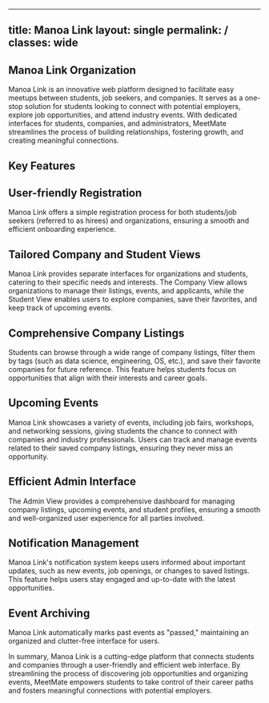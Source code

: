 ----
title: Manoa Link
layout: single
permalink: /
classes: wide
---

## Manoa Link Organization

Manoa Link is an innovative web platform designed to facilitate easy meetups between students, job seekers, and companies. It serves as a one-stop solution for students looking to connect with potential employers, explore job opportunities, and attend industry events. With dedicated interfaces for students, companies, and administrators, MeetMate streamlines the process of building relationships, fostering growth, and creating meaningful connections.

## Key Features

## User-friendly Registration

Manoa Link offers a simple registration process for both students/job seekers (referred to as hirees) and organizations, ensuring a smooth and efficient onboarding experience.

## Tailored Company and Student Views

Manoa Link provides separate interfaces for organizations and students, catering to their specific needs and interests. The Company View allows organizations to manage their listings, events, and applicants, while the Student View enables users to explore companies, save their favorites, and keep track of upcoming events.

## Comprehensive Company Listings

Students can browse through a wide range of company listings, filter them by tags (such as data science, engineering, OS, etc.), and save their favorite companies for future reference. This feature helps students focus on opportunities that align with their interests and career goals.

## Upcoming Events

Manoa Link showcases a variety of events, including job fairs, workshops, and networking sessions, giving students the chance to connect with companies and industry professionals. Users can track and manage events related to their saved company listings, ensuring they never miss an opportunity.

## Efficient Admin Interface

The Admin View provides a comprehensive dashboard for managing company listings, upcoming events, and student profiles, ensuring a smooth and well-organized user experience for all parties involved.

## Notification Management

Manoa Link's notification system keeps users informed about important updates, such as new events, job openings, or changes to saved listings. This feature helps users stay engaged and up-to-date with the latest opportunities.

## Event Archiving

Manoa Link automatically marks past events as "passed," maintaining an organized and clutter-free interface for users.

In summary, Manoa Link is a cutting-edge platform that connects students and companies through a user-friendly and efficient web interface. By streamlining the process of discovering job opportunities and organizing events, MeetMate empowers students to take control of their career paths and fosters meaningful connections with potential employers.
